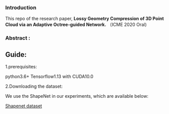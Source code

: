 ### Introduction

This repo of the research paper, **Lossy Geometry Compression of 3D Point Cloud via an Adaptive Octree-guided Network.** （ICME 2020 Oral)

### Abstract :



## Guide:

1.prerequisites:

python3.6+ Tensorflow1.13 with CUDA10.0

2.Downloading the dataset:

We use the ShapeNet in our experiments, which are available below:

[Shapenet dataset](https://www.shapenet.org/)
